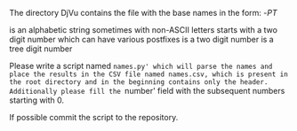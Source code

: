 The directory DjVu contains the file with the base names in the form:
<printer>-<font>_PT<fascicule>_<plate>

<printer> is an alphabetic string sometimes with non-ASCII letters
<font> starts with a two digit number which can have various postfixes
<fascicule> is a two digit number
<plate> is a tree digit number

Please write a script named `names.py' which will parse the names and
place the results in the CSV file named names.csv, which is present in
the root directory and in the beginning contains only the
header. Additionally please fill the `number' field with the
subsequent numbers starting with 0.

If possible commit the script to the repository.
